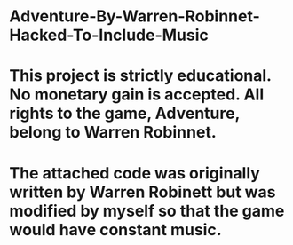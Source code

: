 # Adventure-By-Warren-Robinnet-Hacked-To-Include-Music

# This project is strictly educational. No monetary gain is accepted. All rights to the game, Adventure, belong to Warren Robinnet.
# The attached code was originally written by Warren Robinett but was modified by myself so that the game would have constant music.

